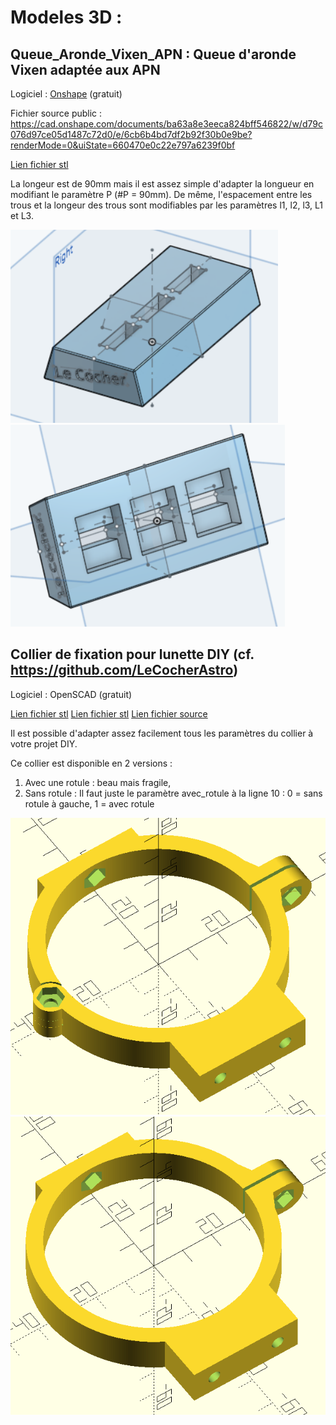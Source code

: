 # Modeles 3D :

## Queue_Aronde_Vixen_APN : Queue d'aronde Vixen adaptée aux APN

Logiciel : [Onshape](https://www.onshape.com/fr/) (gratuit)

Fichier source public : 
https://cad.onshape.com/documents/ba63a8e3eeca824bff546822/w/d79c076d97ce05d1487c72d0/e/6cb6b4bd7df2b92f30b0e9be?renderMode=0&uiState=660470e0c22e797a6239f0bf

[Lien fichier stl](/Modeles_3D/Queue_Aronde_Vixen_APN/Support_Vixen.stl)

La longeur est de 90mm mais il est assez simple d'adapter la longueur en modifiant le paramètre P (#P = 90mm).
De même, l'espacement entre les trous et la longeur des trous sont modifiables par les paramètres l1, l2, l3, L1 et L3.

![photo_support_vixen](/Modeles_3D/Queue_Aronde_Vixen_APN/vixen.PNG)
![photo2_support_vixen](/Modeles_3D/Queue_Aronde_Vixen_APN/vixen2.PNG)


## Collier de fixation pour lunette DIY  (cf. https://github.com/LeCocherAstro)

Logiciel : OpenSCAD (gratuit)

[Lien fichier stl](/Modeles_3D/Collier_tube/attache_lunette_diy_v2_bas_L12.stl)
[Lien fichier stl](/Modeles_3D/Collier_tube/attache_lunette_diy_v2_haut_L12.stl)
[Lien fichier source](/Modeles_3D/Collier_tube/collier_lunette_diy_v2.scad)

Il est possible d'adapter assez facilement tous les paramètres du collier à votre projet DIY.

Ce collier est disponible en 2 versions :
1. Avec une rotule : beau mais fragile,
2. Sans rotule :
Il faut juste  le paramètre avec_rotule à la ligne 10 : 0 = sans rotule à gauche, 1 = avec rotule

![photo_collier_avec_rotule](/Modeles_3D/Collier_tube/collier_avec_rotule.PNG)
![photo_collier_sans_rotule](/Modeles_3D/Collier_tube/collier_sans_rotule.PNG)
